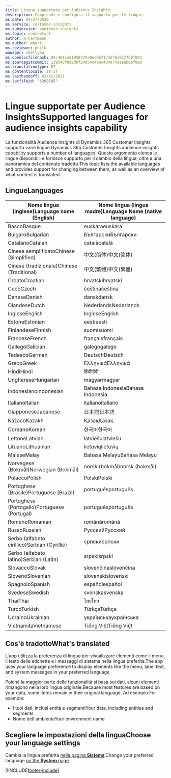 ```yaml
---
title: Lingue supportate per Audience Insights
description: Comprendi e configura il supporto per le lingue.
ms.date: 04/27/2020
ms.service: customer-insights
ms.subservice: audience-insights
ms.topic: conceptual
author: m-hartmann
ms.author: mhart
ms.reviewer: philk
manager: shellyha
ms.openlocfilehash: 84c4011e61058729a0ed0b7123df8a9227b0f083
ms.sourcegitcommit: 139548f8a2d0f24d54c4a6c404a743eeeb8ef8e0
ms.translationtype: HT
ms.contentlocale: it-IT
ms.lasthandoff: 02/15/2021
ms.locfileid: "5268185"
---
```

# <a name="supported-languages-for-audience-insights-capability"></a><span data-ttu-id="61876-103">Lingue supportate per Audience Insights</span><span class="sxs-lookup"><span data-stu-id="61876-103">Supported languages for audience insights capability</span></span>

<span data-ttu-id="61876-104">La funzionalità Audience Insights di Dynamics 365 Customer Insights supporta varie lingue.</span><span class="sxs-lookup"><span data-stu-id="61876-104">Dynamics 365 Customer Insights audience insights capability supports a number of languages.</span></span> <span data-ttu-id="61876-105">Questo argomento elenca le lingue disponibili e fornisce supporto per il cambio della lingua, oltre a una panoramica del contenuto tradotto.</span><span class="sxs-lookup"><span data-stu-id="61876-105">This topic lists the available languages and provides support for changing between them, as well as an overview of what content is translated.</span></span>

## <a name="languages"></a><span data-ttu-id="61876-106">Lingue</span><span class="sxs-lookup"><span data-stu-id="61876-106">Languages</span></span>

| <span data-ttu-id="61876-107">Nome lingua (inglese)</span><span class="sxs-lookup"><span data-stu-id="61876-107">Language name (English)</span></span>|  <span data-ttu-id="61876-108">Nome lingua (lingua madre)</span><span class="sxs-lookup"><span data-stu-id="61876-108">Language Name (native language)</span></span> |
| ------------- | ------------- |
| <span data-ttu-id="61876-109">Basco</span><span class="sxs-lookup"><span data-stu-id="61876-109">Basque</span></span> | <span data-ttu-id="61876-110">euskara</span><span class="sxs-lookup"><span data-stu-id="61876-110">euskara</span></span> |
| <span data-ttu-id="61876-111">Bulgaro</span><span class="sxs-lookup"><span data-stu-id="61876-111">Bulgarian</span></span> | <span data-ttu-id="61876-112">Български</span><span class="sxs-lookup"><span data-stu-id="61876-112">Български</span></span> |
| <span data-ttu-id="61876-113">Catalano</span><span class="sxs-lookup"><span data-stu-id="61876-113">Catalan</span></span> | <span data-ttu-id="61876-114">català</span><span class="sxs-lookup"><span data-stu-id="61876-114">català</span></span> |
| <span data-ttu-id="61876-115">Cinese semplificato</span><span class="sxs-lookup"><span data-stu-id="61876-115">Chinese (Simplified)</span></span> | <span data-ttu-id="61876-116">中文(简体)</span><span class="sxs-lookup"><span data-stu-id="61876-116">中文(简体)</span></span> |
| <span data-ttu-id="61876-117">Cinese (tradizionale)</span><span class="sxs-lookup"><span data-stu-id="61876-117">Chinese (Traditional)</span></span> | <span data-ttu-id="61876-118">中文(繁體)</span><span class="sxs-lookup"><span data-stu-id="61876-118">中文(繁體)</span></span> |
| <span data-ttu-id="61876-119">Croato</span><span class="sxs-lookup"><span data-stu-id="61876-119">Croatian</span></span> | <span data-ttu-id="61876-120">hrvatski</span><span class="sxs-lookup"><span data-stu-id="61876-120">hrvatski</span></span> |
| <span data-ttu-id="61876-121">Ceco</span><span class="sxs-lookup"><span data-stu-id="61876-121">Czech</span></span> | <span data-ttu-id="61876-122">čeština</span><span class="sxs-lookup"><span data-stu-id="61876-122">čeština</span></span> |
| <span data-ttu-id="61876-123">Danese</span><span class="sxs-lookup"><span data-stu-id="61876-123">Danish</span></span> | <span data-ttu-id="61876-124">dansk</span><span class="sxs-lookup"><span data-stu-id="61876-124">dansk</span></span> |
| <span data-ttu-id="61876-125">Olandese</span><span class="sxs-lookup"><span data-stu-id="61876-125">Dutch</span></span> | <span data-ttu-id="61876-126">Nederlands</span><span class="sxs-lookup"><span data-stu-id="61876-126">Nederlands</span></span> |
| <span data-ttu-id="61876-127">Inglese</span><span class="sxs-lookup"><span data-stu-id="61876-127">English</span></span> | <span data-ttu-id="61876-128">Inglese</span><span class="sxs-lookup"><span data-stu-id="61876-128">English</span></span> |
| <span data-ttu-id="61876-129">Estone</span><span class="sxs-lookup"><span data-stu-id="61876-129">Estonian</span></span> | <span data-ttu-id="61876-130">eesti</span><span class="sxs-lookup"><span data-stu-id="61876-130">eesti</span></span> |
| <span data-ttu-id="61876-131">Finlandese</span><span class="sxs-lookup"><span data-stu-id="61876-131">Finnish</span></span> | <span data-ttu-id="61876-132">suomi</span><span class="sxs-lookup"><span data-stu-id="61876-132">suomi</span></span> |
| <span data-ttu-id="61876-133">Francese</span><span class="sxs-lookup"><span data-stu-id="61876-133">French</span></span> | <span data-ttu-id="61876-134">français</span><span class="sxs-lookup"><span data-stu-id="61876-134">français</span></span> |
| <span data-ttu-id="61876-135">Gallego</span><span class="sxs-lookup"><span data-stu-id="61876-135">Galician</span></span> | <span data-ttu-id="61876-136">galego</span><span class="sxs-lookup"><span data-stu-id="61876-136">galego</span></span> |
| <span data-ttu-id="61876-137">Tedesco</span><span class="sxs-lookup"><span data-stu-id="61876-137">German</span></span> | <span data-ttu-id="61876-138">Deutsch</span><span class="sxs-lookup"><span data-stu-id="61876-138">Deutsch</span></span> |
| <span data-ttu-id="61876-139">Greco</span><span class="sxs-lookup"><span data-stu-id="61876-139">Greek</span></span> | <span data-ttu-id="61876-140">Ελληνικά</span><span class="sxs-lookup"><span data-stu-id="61876-140">Ελληνικά</span></span> |
| <span data-ttu-id="61876-141">Hindi</span><span class="sxs-lookup"><span data-stu-id="61876-141">Hindi</span></span> | <span data-ttu-id="61876-142">हिंदी</span><span class="sxs-lookup"><span data-stu-id="61876-142">हिंदी</span></span> |
| <span data-ttu-id="61876-143">Ungherese</span><span class="sxs-lookup"><span data-stu-id="61876-143">Hungarian</span></span> | <span data-ttu-id="61876-144">magyar</span><span class="sxs-lookup"><span data-stu-id="61876-144">magyar</span></span> |
| <span data-ttu-id="61876-145">Indonesiano</span><span class="sxs-lookup"><span data-stu-id="61876-145">Indonesian</span></span> | <span data-ttu-id="61876-146">Bahasa Indonesia</span><span class="sxs-lookup"><span data-stu-id="61876-146">Bahasa Indonesia</span></span> |
| <span data-ttu-id="61876-147">Italiano</span><span class="sxs-lookup"><span data-stu-id="61876-147">Italian</span></span> | <span data-ttu-id="61876-148">italiano</span><span class="sxs-lookup"><span data-stu-id="61876-148">italiano</span></span> |
| <span data-ttu-id="61876-149">Giapponese</span><span class="sxs-lookup"><span data-stu-id="61876-149">Japanese</span></span> | <span data-ttu-id="61876-150">日本語</span><span class="sxs-lookup"><span data-stu-id="61876-150">日本語</span></span> |
| <span data-ttu-id="61876-151">Kazaco</span><span class="sxs-lookup"><span data-stu-id="61876-151">Kazakh</span></span> | <span data-ttu-id="61876-152">Қазақ</span><span class="sxs-lookup"><span data-stu-id="61876-152">Қазақ</span></span> |
| <span data-ttu-id="61876-153">Coreano</span><span class="sxs-lookup"><span data-stu-id="61876-153">Korean</span></span> | <span data-ttu-id="61876-154">한국어</span><span class="sxs-lookup"><span data-stu-id="61876-154">한국어</span></span> |
| <span data-ttu-id="61876-155">Lettone</span><span class="sxs-lookup"><span data-stu-id="61876-155">Latvian</span></span> | <span data-ttu-id="61876-156">latviešu</span><span class="sxs-lookup"><span data-stu-id="61876-156">latviešu</span></span> |
| <span data-ttu-id="61876-157">Lituano</span><span class="sxs-lookup"><span data-stu-id="61876-157">Lithuanian</span></span> | <span data-ttu-id="61876-158">lietuvių</span><span class="sxs-lookup"><span data-stu-id="61876-158">lietuvių</span></span> |
| <span data-ttu-id="61876-159">Malese</span><span class="sxs-lookup"><span data-stu-id="61876-159">Malay</span></span> | <span data-ttu-id="61876-160">Bahasa Melayu</span><span class="sxs-lookup"><span data-stu-id="61876-160">Bahasa Melayu</span></span> |
| <span data-ttu-id="61876-161">Norvegese (Bokmål)</span><span class="sxs-lookup"><span data-stu-id="61876-161">Norwegian (Bokmål)</span></span> | <span data-ttu-id="61876-162">norsk (bokmål)</span><span class="sxs-lookup"><span data-stu-id="61876-162">norsk (bokmål)</span></span> |
| <span data-ttu-id="61876-163">Polacco</span><span class="sxs-lookup"><span data-stu-id="61876-163">Polish</span></span> | <span data-ttu-id="61876-164">Polski</span><span class="sxs-lookup"><span data-stu-id="61876-164">Polski</span></span> |
| <span data-ttu-id="61876-165">Portoghese (Brasile)</span><span class="sxs-lookup"><span data-stu-id="61876-165">Portuguese (Brazil)</span></span> | <span data-ttu-id="61876-166">português</span><span class="sxs-lookup"><span data-stu-id="61876-166">português</span></span> |
| <span data-ttu-id="61876-167">Portoghese (Portogallo)</span><span class="sxs-lookup"><span data-stu-id="61876-167">Portuguese (Portugal)</span></span> | <span data-ttu-id="61876-168">português</span><span class="sxs-lookup"><span data-stu-id="61876-168">português</span></span> |
| <span data-ttu-id="61876-169">Romeno</span><span class="sxs-lookup"><span data-stu-id="61876-169">Romanian</span></span> | <span data-ttu-id="61876-170">română</span><span class="sxs-lookup"><span data-stu-id="61876-170">română</span></span> |
| <span data-ttu-id="61876-171">Russo</span><span class="sxs-lookup"><span data-stu-id="61876-171">Russian</span></span> | <span data-ttu-id="61876-172">Русский</span><span class="sxs-lookup"><span data-stu-id="61876-172">Русский</span></span> |
| <span data-ttu-id="61876-173">Serbo (alfabeto cirillico)</span><span class="sxs-lookup"><span data-stu-id="61876-173">Serbian (Cyrillic)</span></span> | <span data-ttu-id="61876-174">српски</span><span class="sxs-lookup"><span data-stu-id="61876-174">српски</span></span> |
| <span data-ttu-id="61876-175">Serbo (alfabeto latino)</span><span class="sxs-lookup"><span data-stu-id="61876-175">Serbian (Latin)</span></span> | <span data-ttu-id="61876-176">srpski</span><span class="sxs-lookup"><span data-stu-id="61876-176">srpski</span></span> |
| <span data-ttu-id="61876-177">Slovacco</span><span class="sxs-lookup"><span data-stu-id="61876-177">Slovak</span></span> | <span data-ttu-id="61876-178">slovenčina</span><span class="sxs-lookup"><span data-stu-id="61876-178">slovenčina</span></span> |
| <span data-ttu-id="61876-179">Sloveno</span><span class="sxs-lookup"><span data-stu-id="61876-179">Slovenian</span></span> | <span data-ttu-id="61876-180">slovenski</span><span class="sxs-lookup"><span data-stu-id="61876-180">slovenski</span></span> |
| <span data-ttu-id="61876-181">Spagnolo</span><span class="sxs-lookup"><span data-stu-id="61876-181">Spanish</span></span> | <span data-ttu-id="61876-182">español</span><span class="sxs-lookup"><span data-stu-id="61876-182">español</span></span> |
| <span data-ttu-id="61876-183">Svedese</span><span class="sxs-lookup"><span data-stu-id="61876-183">Swedish</span></span> | <span data-ttu-id="61876-184">svenska</span><span class="sxs-lookup"><span data-stu-id="61876-184">svenska</span></span> |
| <span data-ttu-id="61876-185">Thai</span><span class="sxs-lookup"><span data-stu-id="61876-185">Thai</span></span> | <span data-ttu-id="61876-186">ไทย</span><span class="sxs-lookup"><span data-stu-id="61876-186">ไทย</span></span> |
| <span data-ttu-id="61876-187">Turco</span><span class="sxs-lookup"><span data-stu-id="61876-187">Turkish</span></span> | <span data-ttu-id="61876-188">Türkçe</span><span class="sxs-lookup"><span data-stu-id="61876-188">Türkçe</span></span> |
| <span data-ttu-id="61876-189">Ucraino</span><span class="sxs-lookup"><span data-stu-id="61876-189">Ukrainian</span></span> | <span data-ttu-id="61876-190">українська</span><span class="sxs-lookup"><span data-stu-id="61876-190">українська</span></span> |
| <span data-ttu-id="61876-191">Vietnamita</span><span class="sxs-lookup"><span data-stu-id="61876-191">Vietnamese</span></span> | <span data-ttu-id="61876-192">Tiếng Việt</span><span class="sxs-lookup"><span data-stu-id="61876-192">Tiếng Việt</span></span> |

## <a name="whats-translated"></a><span data-ttu-id="61876-193">Cos'è tradotto</span><span class="sxs-lookup"><span data-stu-id="61876-193">What's translated</span></span>

<span data-ttu-id="61876-194">L'app utilizza la preferenza di lingua per visualizzare elementi come il menu, il testo delle etichette e i messaggi di sistema nella lingua preferita.</span><span class="sxs-lookup"><span data-stu-id="61876-194">The app uses your language preference to display elements like the menu, label text, and system messages in your preferred language.</span></span>

<span data-ttu-id="61876-195">Poiché la maggior parte delle funzionalità si basa sui dati, alcuni elementi rimangono nella loro lingua originale.</span><span class="sxs-lookup"><span data-stu-id="61876-195">Because most features are based on your data, some items remain in their original language.</span></span> <span data-ttu-id="61876-196">Ad esempio:</span><span class="sxs-lookup"><span data-stu-id="61876-196">For example:</span></span>

- <span data-ttu-id="61876-197">I tuoi dati, inclusi entità e segmenti</span><span class="sxs-lookup"><span data-stu-id="61876-197">Your data, including entities and segments</span></span>
- <span data-ttu-id="61876-198">Nome dell'ambiente</span><span class="sxs-lookup"><span data-stu-id="61876-198">Your environment name</span></span>

## <a name="choose-your-language-settings"></a><span data-ttu-id="61876-199">Scegliere le impostazioni della lingua</span><span class="sxs-lookup"><span data-stu-id="61876-199">Choose your language settings</span></span>  

<span data-ttu-id="61876-200">Cambia la lingua preferita [nella pagina **Sistema**](system.md).</span><span class="sxs-lookup"><span data-stu-id="61876-200">Change your preferred language [on the **System** page](system.md).</span></span>


[!INCLUDE[footer-include](../includes/footer-banner.md)]